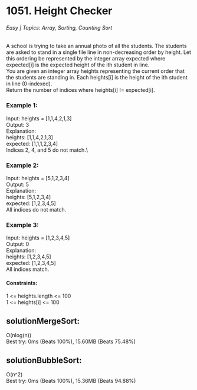 # 1051. Height Checker
###### Easy | Topics: Array, Sorting, Counting Sort
A school is trying to take an annual photo of all the students. The students are asked to stand in a single file line in non-decreasing order by height. Let this ordering be represented by the integer array expected where expected[i] is the expected height of the ith student in line.\
You are given an integer array heights representing the current order that the students are standing in. Each heights[i] is the height of the ith student in line (0-indexed).\
Return the number of indices where heights[i] != expected[i].
### Example 1:
Input: heights = [1,1,4,2,1,3]\
Output: 3\
Explanation: \
heights:  [1,1,4,2,1,3]\
expected: [1,1,1,2,3,4]\
Indices 2, 4, and 5 do not match.\
### Example 2:
Input: heights = [5,1,2,3,4]\
Output: 5\
Explanation:\
heights:  [5,1,2,3,4]\
expected: [1,2,3,4,5]\
All indices do not match.
### Example 3:
Input: heights = [1,2,3,4,5]\
Output: 0\
Explanation:\
heights:  [1,2,3,4,5]\
expected: [1,2,3,4,5]\
All indices match.
#### Constraints:
1 <= heights.length <= 100\
1 <= heights[i] <= 100

## solutionMergeSort:
O(nlog(n))\
Best try: 0ms (Beats 100%), 15.60MB (Beats 75.48%)
## solutionBubbleSort:
O(n^2)\
Best try: 0ms (Beats 100%), 15.36MB (Beats 94.88%)
